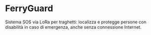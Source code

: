 # FerryGuard
Sistema SOS via LoRa per traghetti: localizza e protegge persone con disabilità in caso di emergenza, anche senza connessione Internet.
